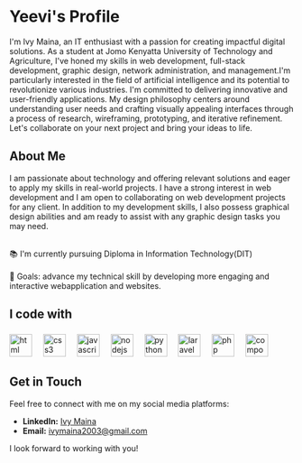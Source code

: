 # Yeevi's Profile

I'm Ivy Maina, an IT enthusiast with a passion for creating impactful digital solutions. As a student at Jomo Kenyatta University of Technology and Agriculture, I've honed my skills in web development, full-stack development, graphic design, network administration, and management.I'm particularly interested in the field of artificial intelligence and its potential to revolutionize various industries. I'm committed to delivering innovative and user-friendly applications. My design philosophy centers around understanding user needs and crafting visually appealing interfaces through a process of research, wireframing, prototyping, and iterative refinement. Let's collaborate on your next project and bring your ideas to life.

## About Me

I am passionate about technology and offering relevant solutions and eager to apply my skills in real-world projects. I have a strong interest in web development and I am open to collaborating on web development projects for any client. 
In addition to my development skills, I also possess graphical design abilities and am ready to assist with any graphic design tasks you may need.
<p align="left">
<br>📚 I'm currently pursuing Diploma in Information Technology(DIT)  <br>
<br>🎯 Goals: advance my technical skill by developing more engaging and interactive webapplication and websites.<br>
  
##
<h2 align="left">I code with</h2>

###

<div align="left">
  <img src="https://cdn.jsdelivr.net/gh/devicons/devicon@latest/icons/html5/html5-original.svg" height="40" alt="html logo"/>
  <img width="12" />
  <img src="https://cdn.jsdelivr.net/gh/devicons/devicon/icons/css3/css3-original.svg" height="40" alt="css3 logo"  />
  <img width="12" />
  <img src="https://cdn.jsdelivr.net/gh/devicons/devicon/icons/javascript/javascript-original.svg" height="40" alt="javascript logo"  />
  <img width="12" />
  <img src="https://cdn.jsdelivr.net/gh/devicons/devicon/icons/nodejs/nodejs-original.svg" height="40" alt="nodejs logo"  />
  <img width="12" />
  <img src="https://cdn.jsdelivr.net/gh/devicons/devicon/icons/python/python-original.svg" height="40" alt="python logo"  />
  <img width="12" />
   <img src="https://cdn.jsdelivr.net/gh/devicons/devicon@latest/icons/laravel/laravel-original.svg"  height="40" alt="laravel logo" /> 
  <img width="12" />
  <img src="https://cdn.jsdelivr.net/gh/devicons/devicon@latest/icons/php/php-original.svg" height="40" alt="php logo" />
  <img width="12" />
  <img src="https://cdn.jsdelivr.net/gh/devicons/devicon@latest/icons/composer/composer-original.svg" height="40" alt="composer logo"  />
   <img width="12" />     
</div>

###

 
## Get in Touch

Feel free to connect with me on my social media platforms:

- **LinkedIn:** [Ivy Maina](https://www.linkedin.com/in/ivy-maina-1417a82bb/)  
- **Email:** ivymaina2003@gmail.com 

I look forward to working with you!
